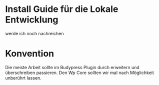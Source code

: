 Install Guide für die Lokale Entwicklung
===
werde ich noch nachreichen

Konvention
===
Die meiste Arbeit sollte im Budypress Plugin durch erweitern und überschreiben passieren. Den Wp Core sollten wir mal nach Möglichkeit unberührt lassen. 
